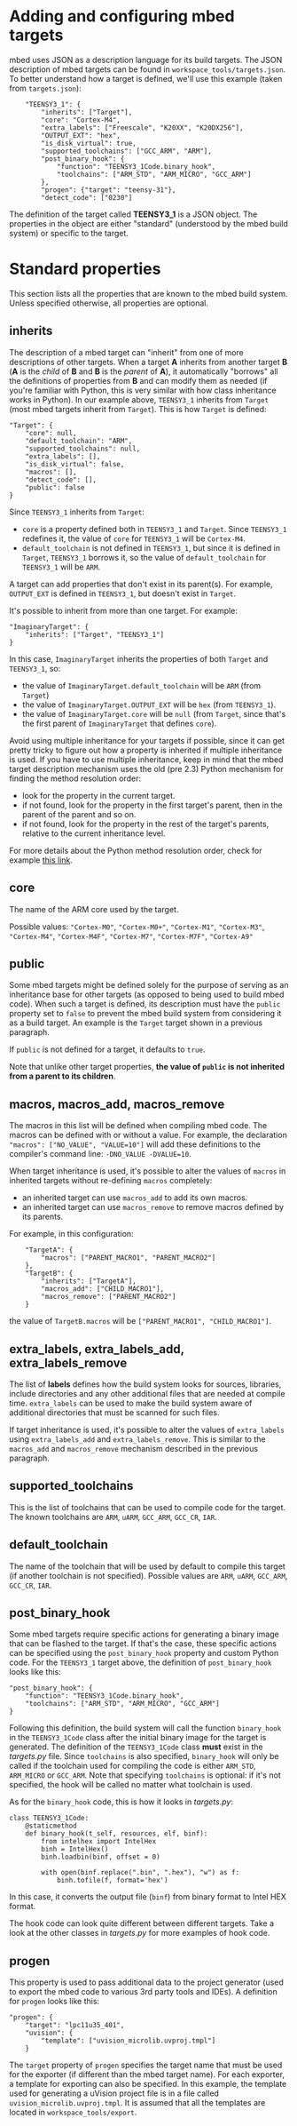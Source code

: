 # Adding and configuring mbed targets

mbed uses JSON as a description language for its build targets. The JSON description of mbed targets can be found in `workspace_tools/targets.json`. To better understand how a target is defined, we'll use this example (taken from `targets.json`):

```
    "TEENSY3_1": {
        "inherits": ["Target"],
        "core": "Cortex-M4",
        "extra_labels": ["Freescale", "K20XX", "K20DX256"],
        "OUTPUT_EXT": "hex",
        "is_disk_virtual": true,
        "supported_toolchains": ["GCC_ARM", "ARM"],
        "post_binary_hook": {
            "function": "TEENSY3_1Code.binary_hook",
            "toolchains": ["ARM_STD", "ARM_MICRO", "GCC_ARM"]
        },
        "progen": {"target": "teensy-31"},
        "detect_code": ["0230"]
```

The definition of the target called **TEENSY3_1** is a JSON object. The properties in the object are either "standard" (understood by the mbed build system) or specific to the target.

# Standard properties

This section lists all the properties that are known to the mbed build system. Unless specified otherwise, all properties are optional.

## inherits

The description of a mbed target can "inherit" from one of more descriptions of other targets. When a target **A** inherits from another target **B** (**A** is the _child_ of **B** and **B** is the _parent_ of **A**), it automatically "borrows" all the definitions of properties from **B** and can modify them as needed (if you're familiar with Python, this is very similar with how class inheritance works in Python). In our example above, `TEENSY3_1` inherits from `Target` (most mbed targets inherit from `Target`). This is how `Target` is defined:

```
"Target": {
    "core": null,
    "default_toolchain": "ARM",
    "supported_toolchains": null,
    "extra_labels": [],
    "is_disk_virtual": false,
    "macros": [],
    "detect_code": [],
    "public": false
}
```

Since `TEENSY3_1` inherits from `Target`:

- `core` is a property defined both in `TEENSY3_1` and `Target`. Since `TEENSY3_1` redefines it, the value of `core` for `TEENSY3_1` will be `Cortex-M4`.
- `default_toolchain` is not defined in `TEENSY3_1`, but since it is defined in `Target`, `TEENSY3_1` borrows it, so the value of `default_toolchain` for `TEENSY3_1` will be `ARM`.

A target can add properties that don't exist in its parent(s). For example, `OUTPUT_EXT` is defined in `TEENSY3_1`, but doesn't exist in `Target`.

It's possible to inherit from more than one target. For example:

```
"ImaginaryTarget": {
    "inherits": ["Target", "TEENSY3_1"]
}
```

In this case, `ImaginaryTarget` inherits the properties of both `Target` and `TEENSY3_1`, so:

- the value of `ImaginaryTarget.default_toolchain` will be `ARM` (from `Target`)
- the value of `ImaginaryTarget.OUTPUT_EXT` will be `hex` (from `TEENSY3_1`).
- the value of `ImaginaryTarget.core` will be `null` (from `Target`, since that's the first parent of `ImaginaryTarget` that defines `core`).

Avoid using multiple inheritance for your targets if possible, since it can get pretty tricky to figure out how a property is inherited if multiple inheritance is used. If you have to use multiple inheritance, keep in mind that the mbed target description mechanism uses the old (pre 2.3) Python mechanism for finding the method resolution order:

- look for the property in the current target.
- if not found, look for the property in the first target's parent, then in the parent of the parent and so on.
- if not found, look for the property in the rest of the target's parents, relative to the current inheritance level.

For more details about the Python method resolution order, check for example [this link](http://makina-corpus.com/blog/metier/2014/python-tutorial-understanding-python-mro-class-search-path).

## core

The name of the ARM core used by the target.

Possible values: `"Cortex-M0"`, `"Cortex-M0+"`, `"Cortex-M1"`, `"Cortex-M3"`, `"Cortex-M4"`, `"Cortex-M4F"`, `"Cortex-M7"`, `"Cortex-M7F"`, `"Cortex-A9"`

## public

Some mbed targets might be defined solely for the purpose of serving as an inheritance base for other targets (as opposed to being used to build mbed code). When such a target is defined, its description must have the `public` property set to `false` to prevent the mbed build system from considering it as a build target. An example is the `Target` target shown in a previous paragraph.

If `public` is not defined for a target, it defaults to `true`.

Note that unlike other target properties, **the value of `public` is not inherited from a parent to its children**.

## macros, macros_add, macros_remove

The macros in this list will be defined when compiling mbed code. The macros can be defined with or without a value. For example, the declaration `"macros": ["NO_VALUE", "VALUE=10"]` will add these definitions to the compiler's command line: `-DNO_VALUE -DVALUE=10`.

When target inheritance is used, it's possible to alter the values of `macros` in inherited targets without re-defining `macros` completely:

- an inherited target can use `macros_add` to add its own macros.
- an inherited target can use `macros_remove` to remove macros defined by its parents.

For example, in this configuration:

```
    "TargetA": {
        "macros": ["PARENT_MACRO1", "PARENT_MACRO2"]
    },
    "TargetB": {
        "inherits": ["TargetA"],
        "macros_add": ["CHILD_MACRO1"],
        "macros_remove": ["PARENT_MACRO2"]
    }
```

the value of `TargetB.macros` will be `["PARENT_MACRO1", "CHILD_MACRO1"]`.

## extra_labels, extra_labels_add, extra_labels_remove

The list of **labels** defines how the build system looks for sources, libraries, include directories and any other additional files that are needed at compile time. `extra_labels` can be used to make the build system aware of additional directories that must be scanned for such files.

If target inheritance is used, it's possible to alter the values of `extra_labels` using `extra_labels_add` and `extra_labels_remove`. This is similar to the `macros_add` and `macros_remove` mechanism described in the previous paragraph.

## supported_toolchains

This is the list of toolchains that can be used to compile code for the target. The known toolchains are `ARM`, `uARM`, `GCC_ARM`, `GCC_CR`, `IAR`.

## default_toolchain

The name of the toolchain that will be used by default to compile this target (if another toolchain is not specified). Possible values are `ARM`, `uARM`, `GCC_ARM`, `GCC_CR`, `IAR`.

## post_binary_hook

Some mbed targets require specific actions for generating a binary image that can be flashed to the target. If that's the case, these specific actions can be specified using the `post_binary_hook` property and custom Python code. For the `TEENSY3_1` target above, the definition of `post_binary_hook` looks like this:

```
"post_binary_hook": {
    "function": "TEENSY3_1Code.binary_hook",
    "toolchains": ["ARM_STD", "ARM_MICRO", "GCC_ARM"]
}
```

Following this definition, the build system will call the function `binary_hook` in the `TEENSY3_1Code` class after the initial binary image for the target is generated. The definition of the `TEENSY3_1Code` class **must** exist in the *targets.py* file. Since `toolchains` is also specified, `binary_hook` will only be called if the toolchain used for compiling the code is either `ARM_STD`, `ARM_MICRO` or `GCC_ARM`. Note that specifying `toolchains` is optional: if it's not specified, the hook will be called no matter what toolchain is used.

As for the `binary_hook` code, this is how it looks in *targets.py*:

```
class TEENSY3_1Code:
    @staticmethod
    def binary_hook(t_self, resources, elf, binf):
        from intelhex import IntelHex
        binh = IntelHex()
        binh.loadbin(binf, offset = 0)

        with open(binf.replace(".bin", ".hex"), "w") as f:
            binh.tofile(f, format='hex')
```

In this case, it converts the output file (`binf`) from binary format to Intel HEX format.

The hook code can look quite different between different targets. Take a look at the other classes in *targets.py* for more examples of hook code.

## progen

This property is used to pass additional data to the project generator (used to export the mbed code to various 3rd party tools and IDEs). A definition for `progen` looks like this:

```
"progen": {
    "target": "lpc11u35_401",
    "uvision": {
        "template": ["uvision_microlib.uvproj.tmpl"]
    }
```

The `target` property of `progen` specifies the target name that must be used for the exporter (if different than the mbed target name).
For each exporter, a template for exporting can also be specified. In this example, the template used for generating a uVision project file is in a file called `uvision_microlib.uvproj.tmpl`. It is assumed that all the templates are located in `workspace_tools/export`.
